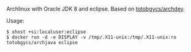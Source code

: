 Archlinux with Oracle JDK 8 and eclipse. Based on [totobgycs/archdev](https://registry.hub.docker.com/u/totobgycs/archdev/). 

Usage:

```
$ xhost +si:localuser:eclipse
$ docker run -d -e DISPLAY -v /tmp/.X11-unix:/tmp/.X11-unix:ro totobgycs/archjava eclipse
```
